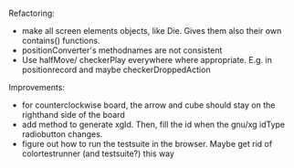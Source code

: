 Refactoring:
- make all screen elements objects, like Die. Gives them also their own contains() functions.
- positionConverter's methodnames are not consistent
- Use halfMove/ checkerPlay everywhere where appropriate. E.g. in positionrecord and maybe checkerDroppedAction
  
Improvements:  
- for counterclockwise board, the arrow and cube should stay on the righthand side of the board
- add method to generate xgId. Then, fill the id when the gnu/xg idType radiobutton changes.
- figure out how to run the testsuite in the browser. Maybe get rid of colortestrunner (and testsuite?) this way
